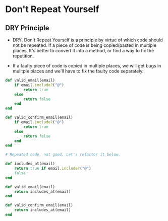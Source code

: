 # Don't Repeat Yourself

## DRY Principle

* DRY, Don't Repeat Yourself is a principle by virtue of which code should not be repeated. If a piece of code is being copied/pasted in multiple places, It's better to convert it into a method, or find a way to fix the repetition.

* If a faulty piece of code is copied in multiple places, we will get bugs in mulitple places and we'll have to fix the faulty code separately.

```ruby
def valid_email(email)
    if email.include?("@")
        return true
    else
        return false
    end
end

def valid_confirm_email(email)
    if email.include?("@")
        return true
    else
        return false
    end
end

# Repeated code, not good. Let's refactor it below.
```

```ruby
def includes_at(email)
    return true if email.include?("@")
    false
end

def valid_email(email)
    return includes_at(email)
end

def valid_confirm_email(email)
    return includes_at(email)
end
```